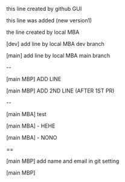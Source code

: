 this line created by github GUI

this line was added (new version1)

the line created by local MBA

[dev] add line by local MBA dev branch

[main] add line by local MBA main branch

--

[main MBP] ADD LINE

[main MBP] ADD 2ND LINE (AFTER 1ST PR)

--

[main MBA] test


[main MBA] - HEHE

[main MBA] - NONO

==

[main MBP] add name and email in git setting 

[main MBP] 